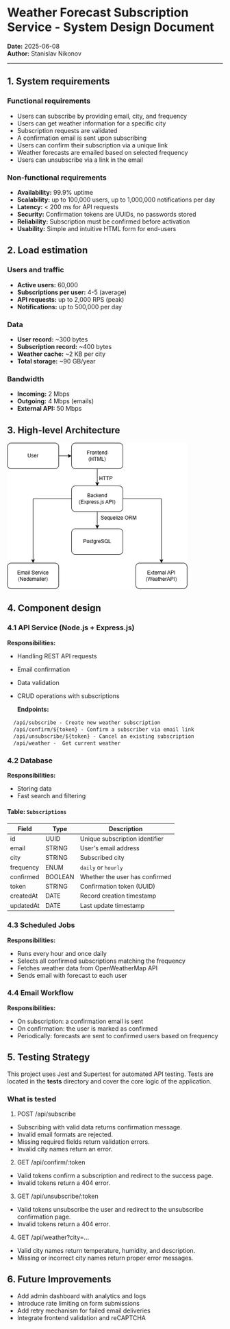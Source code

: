 # Weather Forecast Subscription Service - System Design Document

**Date:** 2025-06-08  
**Author:** Stanislav Nikonov 

---

## 1. System requirements

### Functional requirements

* Users can subscribe by providing email, city, and frequency
* Users can get weather information for a specific city
* Subscription requests are validated
* A confirmation email is sent upon subscribing
* Users can confirm their subscription via a unique link
* Weather forecasts are emailed based on selected frequency
* Users can unsubscribe via a link in the email

### Non-functional requirements

- **Availability:** 99.9% uptime
- **Scalability:** up to 100,000 users, up to 1,000,000 notifications per day
- **Latency:** < 200 ms for API requests
- **Security:** Confirmation tokens are UUIDs, no passwords stored
- **Reliability:** Subscription must be confirmed before activation
- **Usability:** Simple and intuitive HTML form for end-users

## 2. Load estimation

### Users and traffic

- **Active users:** 60,000
- **Subscriptions per user:** 4-5 (average)
- **API requests:** up to 2,000 RPS (peak)
- **Notifications:** up to 500,000 per day

### Data

- **User record:** ~300 bytes
- **Subscription record:** ~400 bytes
- **Weather cache:** ~2 KB per city
- **Total storage:** ~90 GB/year

### Bandwidth

- **Incoming:** 2 Mbps
- **Outgoing:** 4 Mbps (emails)
- **External API:** 50 Mbps

## 3. High-level Architecture

![High-Level-Architecture](HighLevelArchitecture.png)

## 4. Component design

### 4.1 API Service (Node.js + Express.js)

**Responsibilities:**
- Handling REST API requests
- Email confirmation
- Data validation
- CRUD operations with subscriptions


  **Endpoints:**
````
  /api/subscribe - Create new weather subscription
  /api/confirm/${token} - Confirm a subscriber via email link
  /api/unsubscribe/${token} - Cancel an existing subscription
  /api/weather -  Get current weather
````

### 4.2 Database

**Responsibilities:**
- Storing data
- Fast search and filtering

#### Table: `Subscriptions`

| Field      | Type     | Description                            |
|------------|----------|----------------------------------------|
| id         | UUID     | Unique subscription identifier         |
| email      | STRING   | User's email address                   |
| city       | STRING   | Subscribed city                        |
| frequency  | ENUM     | `daily` or `hourly`                    |
| confirmed  | BOOLEAN  | Whether the user has confirmed         |
| token      | STRING   | Confirmation token (UUID)              |
| createdAt  | DATE     | Record creation timestamp              |
| updatedAt  | DATE     | Last update timestamp                  |

### 4.3 Scheduled Jobs

**Responsibilities:**
- Runs every hour and once daily
- Selects all confirmed subscriptions matching the frequency
- Fetches weather data from OpenWeatherMap API
- Sends email with forecast to each user

### 4.4 Email Workflow

**Responsibilities:**
- On subscription: a confirmation email is sent
- On confirmation: the user is marked as confirmed
- Periodically: forecasts are sent to confirmed users based on frequency

## 5. Testing Strategy
This project uses Jest and Supertest for automated API testing.
Tests are located in the __tests__ directory and cover the core logic of the application.

### What is tested

1. POST /api/subscribe
* Subscribing with valid data returns confirmation message.
* Invalid email formats are rejected.
* Missing required fields return validation errors.
* Invalid city names return an error.

2. GET /api/confirm/:token
* Valid tokens confirm a subscription and redirect to the success page.
* Invalid tokens return a 404 error.

3. GET /api/unsubscribe/:token
* Valid tokens unsubscribe the user and redirect to the unsubscribe confirmation page.
* Invalid tokens return a 404 error.

4. GET /api/weather?city=...
* Valid city names return temperature, humidity, and description.
* Missing or incorrect city names return proper error messages.

## 6. Future Improvements

- Add admin dashboard with analytics and logs
- Introduce rate limiting on form submissions
- Add retry mechanism for failed email deliveries
- Integrate frontend validation and reCAPTCHA



